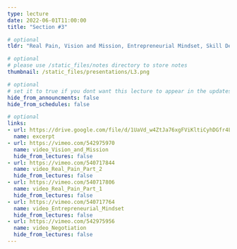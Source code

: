 ```yaml
---
type: lecture
date: 2022-06-01T11:00:00
title: "Section #3"

# optional
tldr: "Real Pain, Vision and Mission, Entrepreneurial Mindset, Skill Development."

# optional
# please use /static_files/notes directory to store notes
thumbnail: /static_files/presentations/L3.png

# optional
# set it to true if you dont want this lecture to appear in the updates section
hide_from_announcments: false
hide_from_schedules: false

# optional
links:
- url: https://drive.google.com/file/d/1UaVd_w4ZtJa76xgFViKltiCyhDGfr4LE/view?usp=sharing
  name: excerpt
- url: https://vimeo.com/542975970
  name: video_Vision_and_Mission
  hide_from_lectures: false
- url: https://vimeo.com/540717844
  name: video_Real_Pain_Part_2
  hide_from_lectures: false
- url: https://vimeo.com/540717806
  name: video_Real_Pain_Part_1
  hide_from_lectures: false
- url: https://vimeo.com/540717764
  name: video_Entrepreneurial_Mindset
  hide_from_lectures: false
- url: https://vimeo.com/542975956
  name: video_Negotiation
  hide_from_lectures: false
---
```


